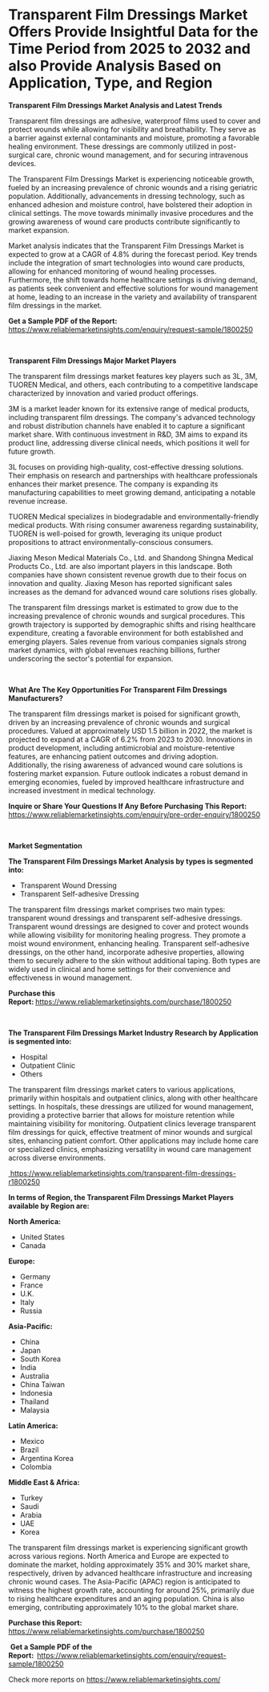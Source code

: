 <p><h1>Transparent Film Dressings Market Offers Provide Insightful Data for the Time Period from 2025 to 2032 and also Provide Analysis Based on Application, Type, and Region</h1></p><p><strong>Transparent Film Dressings Market Analysis and Latest Trends</strong></p>
<p><p>Transparent film dressings are adhesive, waterproof films used to cover and protect wounds while allowing for visibility and breathability. They serve as a barrier against external contaminants and moisture, promoting a favorable healing environment. These dressings are commonly utilized in post-surgical care, chronic wound management, and for securing intravenous devices.</p><p>The Transparent Film Dressings Market is experiencing noticeable growth, fueled by an increasing prevalence of chronic wounds and a rising geriatric population. Additionally, advancements in dressing technology, such as enhanced adhesion and moisture control, have bolstered their adoption in clinical settings. The move towards minimally invasive procedures and the growing awareness of wound care products contribute significantly to market expansion.</p><p>Market analysis indicates that the Transparent Film Dressings Market is expected to grow at a CAGR of 4.8% during the forecast period. Key trends include the integration of smart technologies into wound care products, allowing for enhanced monitoring of wound healing processes. Furthermore, the shift towards home healthcare settings is driving demand, as patients seek convenient and effective solutions for wound management at home, leading to an increase in the variety and availability of transparent film dressings in the market.</p></p>
<p><strong>Get a Sample PDF of the Report:&nbsp;</strong> <a href="https://www.reliablemarketinsights.com/enquiry/request-sample/1800250?utm_campaign=2637&utm_medium=2&utm_source=Github&utm_content=ia&utm_term=03032025&utm_id=transparent-film-dressings">https://www.reliablemarketinsights.com/enquiry/request-sample/1800250</a></p>
<p>&nbsp;</p>
<p><strong>Transparent Film Dressings Major Market Players</strong></p>
<p><p>The transparent film dressings market features key players such as 3L, 3M, TUOREN Medical, and others, each contributing to a competitive landscape characterized by innovation and varied product offerings.</p><p>3M is a market leader known for its extensive range of medical products, including transparent film dressings. The company's advanced technology and robust distribution channels have enabled it to capture a significant market share. With continuous investment in R&D, 3M aims to expand its product line, addressing diverse clinical needs, which positions it well for future growth.</p><p>3L focuses on providing high-quality, cost-effective dressing solutions. Their emphasis on research and partnerships with healthcare professionals enhances their market presence. The company is expanding its manufacturing capabilities to meet growing demand, anticipating a notable revenue increase.</p><p>TUOREN Medical specializes in biodegradable and environmentally-friendly medical products. With rising consumer awareness regarding sustainability, TUOREN is well-poised for growth, leveraging its unique product propositions to attract environmentally-conscious consumers.</p><p>Jiaxing Meson Medical Materials Co., Ltd. and Shandong Shingna Medical Products Co., Ltd. are also important players in this landscape. Both companies have shown consistent revenue growth due to their focus on innovation and quality. Jiaxing Meson has reported significant sales increases as the demand for advanced wound care solutions rises globally.</p><p>The transparent film dressings market is estimated to grow due to the increasing prevalence of chronic wounds and surgical procedures. This growth trajectory is supported by demographic shifts and rising healthcare expenditure, creating a favorable environment for both established and emerging players. Sales revenue from various companies signals strong market dynamics, with global revenues reaching billions, further underscoring the sector's potential for expansion.</p></p>
<p>&nbsp;</p>
<p><strong>What Are The Key Opportunities For Transparent Film Dressings Manufacturers?</strong></p>
<p><p>The transparent film dressings market is poised for significant growth, driven by an increasing prevalence of chronic wounds and surgical procedures. Valued at approximately USD 1.5 billion in 2022, the market is projected to expand at a CAGR of 6.2% from 2023 to 2030. Innovations in product development, including antimicrobial and moisture-retentive features, are enhancing patient outcomes and driving adoption. Additionally, the rising awareness of advanced wound care solutions is fostering market expansion. Future outlook indicates a robust demand in emerging economies, fueled by improved healthcare infrastructure and increased investment in medical technology.</p></p>
<p><strong>Inquire or Share Your Questions If Any Before Purchasing This Report:</strong> <a href="https://www.reliablemarketinsights.com/enquiry/pre-order-enquiry/1800250?utm_campaign=2637&utm_medium=2&utm_source=Github&utm_content=ia&utm_term=03032025&utm_id=transparent-film-dressings">https://www.reliablemarketinsights.com/enquiry/pre-order-enquiry/1800250</a></p>
<p>&nbsp;</p>
<p><strong>Market Segmentation</strong></p>
<p><strong>The Transparent Film Dressings Market Analysis by types is segmented into:</strong></p>
<p><ul><li>Transparent Wound Dressing</li><li>Transparent Self-adhesive Dressing</li></ul></p>
<p><p>The transparent film dressings market comprises two main types: transparent wound dressings and transparent self-adhesive dressings. Transparent wound dressings are designed to cover and protect wounds while allowing visibility for monitoring healing progress. They promote a moist wound environment, enhancing healing. Transparent self-adhesive dressings, on the other hand, incorporate adhesive properties, allowing them to securely adhere to the skin without additional taping. Both types are widely used in clinical and home settings for their convenience and effectiveness in wound management.</p></p>
<p><strong>Purchase this Report:&nbsp;</strong><a href="https://www.reliablemarketinsights.com/purchase/1800250?utm_campaign=2637&utm_medium=2&utm_source=Github&utm_content=ia&utm_term=03032025&utm_id=transparent-film-dressings">https://www.reliablemarketinsights.com/purchase/1800250</a></p>
<p>&nbsp;</p>
<p><strong>The Transparent Film Dressings Market Industry Research by Application is segmented into:</strong></p>
<p><ul><li>Hospital</li><li>Outpatient Clinic</li><li>Others</li></ul></p>
<p><p>The transparent film dressings market caters to various applications, primarily within hospitals and outpatient clinics, along with other healthcare settings. In hospitals, these dressings are utilized for wound management, providing a protective barrier that allows for moisture retention while maintaining visibility for monitoring. Outpatient clinics leverage transparent film dressings for quick, effective treatment of minor wounds and surgical sites, enhancing patient comfort. Other applications may include home care or specialized clinics, emphasizing versatility in wound care management across diverse environments.</p></p>
<p><a href="https://www.reliablemarketinsights.com/transparent-film-dressings-r1800250?utm_campaign=2637&utm_medium=2&utm_source=Github&utm_content=ia&utm_term=03032025&utm_id=transparent-film-dressings">&nbsp;https://www.reliablemarketinsights.com/transparent-film-dressings-r1800250</a></p>
<p><strong>In terms of Region, the Transparent Film Dressings Market Players available by Region are:</strong></p>
<p>
    <p> <strong> North America: </strong>
        <ul>
            <li>United States</li>
            <li>Canada</li>
        </ul>
        </p> 
    <p> <strong> Europe: </strong>
        <ul>
            <li>Germany</li>
            <li>France</li>
            <li>U.K.</li>
            <li>Italy</li>
            <li>Russia</li>
        </ul>
        </p> 
    <p> <strong> Asia-Pacific: </strong>
        <ul>
            <li>China</li>
            <li>Japan</li>
            <li>South Korea</li>
            <li>India</li>
            <li>Australia</li>
            <li>China Taiwan</li>
            <li>Indonesia</li>
            <li>Thailand</li>
            <li>Malaysia</li>
        </ul>
        </p> 
    <p> <strong> Latin America: </strong>
        <ul>
            <li>Mexico</li>
            <li>Brazil</li>
            <li>Argentina Korea</li>
            <li>Colombia</li>
        </ul>
        </p> 
    <p> <strong> Middle East & Africa: </strong>
        <ul>
            <li>Turkey</li>
            <li>Saudi</li>
            <li>Arabia</li>
            <li>UAE</li>
            <li>Korea</li>
        </ul>
    </p>
    </p>
<p><p>The transparent film dressings market is experiencing significant growth across various regions. North America and Europe are expected to dominate the market, holding approximately 35% and 30% market share, respectively, driven by advanced healthcare infrastructure and increasing chronic wound cases. The Asia-Pacific (APAC) region is anticipated to witness the highest growth rate, accounting for around 25%, primarily due to rising healthcare expenditures and an aging population. China is also emerging, contributing approximately 10% to the global market share.</p></p>
<p><strong>Purchase this Report: </strong><a href="https://www.reliablemarketinsights.com/purchase/1800250?utm_campaign=2637&utm_medium=2&utm_source=Github&utm_content=ia&utm_term=03032025&utm_id=transparent-film-dressings">https://www.reliablemarketinsights.com/purchase/1800250</a></p>
<p>&nbsp;<strong>Get a Sample PDF of the Report:&nbsp;&nbsp;</strong><a href="https://www.reliablemarketinsights.com/enquiry/request-sample/1800250?utm_campaign=2637&utm_medium=2&utm_source=Github&utm_content=ia&utm_term=03032025&utm_id=transparent-film-dressings">https://www.reliablemarketinsights.com/enquiry/request-sample/1800250</a></p>
<p><strong></strong></p>
<p>Check more reports on <a href="https://www.reliablemarketinsights.com/?utm_campaign=2637&utm_medium=2&utm_source=Github&utm_content=ia&utm_term=03032025&utm_id=transparent-film-dressings">https://www.reliablemarketinsights.com/</a></p>